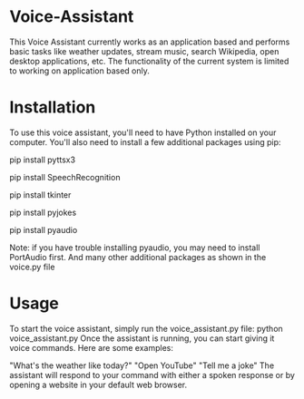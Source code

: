 # Voice-Assistant
This Voice Assistant  currently works as an application based and performs basic tasks like weather updates, stream music, search Wikipedia, open desktop applications, etc. The functionality of the current system is limited to working on application based only.

# Installation

To use this voice assistant, you'll need to have Python installed on your computer. You'll also need to install a few additional packages using pip:

pip install pyttsx3

pip install SpeechRecognition

pip install tkinter

pip install pyjokes

pip install pyaudio

Note: if you have trouble installing pyaudio, you may need to install PortAudio first.
And many other additional packages as shown in the voice.py file

# Usage

To start the voice assistant, simply run the voice_assistant.py file: python voice_assistant.py Once the assistant is running, you can start giving it voice commands. Here are some examples:

"What's the weather like today?" "Open YouTube" "Tell me a joke" The assistant will respond to your command with either a spoken response or by opening a website in your default web browser.
